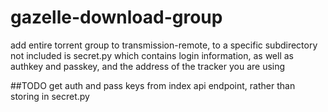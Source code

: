 # gazelle-download-group
add entire torrent group to transmission-remote, to a specific subdirectory
not included is secret.py which contains login information, as well as authkey and passkey, and the address of the tracker you are using

##TODO
get auth and pass keys from index api endpoint, rather than storing in secret.py

